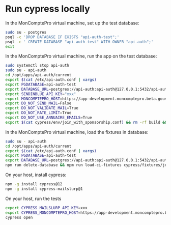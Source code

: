 # Run cypress locally

In the MonComptePro virtual machine, set up the test database:

```bash
sudo su - postgres
psql -c 'DROP DATABASE IF EXISTS "api-auth-test";'
psql -c ' CREATE DATABASE "api-auth-test" WITH OWNER "api-auth";'
exit
```

In the MonComptePro virtual machine, run the app on the test database:

```bash
sudo systemctl stop api-auth
sudo su - api-auth
cd /opt/apps/api-auth/current
export $(cat /etc/api-auth.conf | xargs)
export PGDATABASE=api-auth-test
export DATABASE_URL=postgres://api-auth:api-auth@127.0.0.1:5432/api-auth-test
export SENDINBLUE_API_KEY="xxx"
export MONCOMPTEPRO_HOST=https://app-development.moncomptepro.beta.gouv.fr
export DO_NOT_SEND_MAIL=False
export DO_NOT_VALIDATE_MAIL=True
export DO_NOT_RATE_LIMIT=True
export DO_NOT_USE_ANNUAIRE_EMAILS=True
export $(cat cypress/env/join_with_sponsorship.conf) && rm -rf build && npm run build && npm run start
```

In the MonComptePro virtual machine, load the fixtures in database:

```bash
sudo su - api-auth
cd /opt/apps/api-auth/current
export $(cat /etc/api-auth.conf | xargs)
export PGDATABASE=api-auth-test
export DATABASE_URL=postgres://api-auth:api-auth@127.0.0.1:5432/api-auth-test
npm run delete-database && npm run load-ci-fixtures cypress/fixtures/join_with_sponsorship.sql && npm run update-organization-info 2000
```

On your host, install cypress:

```bash
npm -g install cypress@12
npm -g install cypress-mailslurp@1
```

On your host, run the tests

```bash
export CYPRESS_MAILSLURP_API_KEY=xxx
export CYPRESS_MONCOMPTEPRO_HOST=https://app-development.moncomptepro.beta.gouv.fr
cypress open
```
